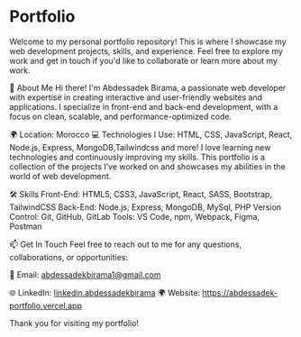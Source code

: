 # Portfolio
Welcome to my personal portfolio repository! This is where I showcase my web development projects, skills, and experience. Feel free to explore my work and get in touch if you'd like to collaborate or learn more about my work.

🚀 About Me
Hi there! I'm Abdessadek Birama, a passionate web developer with expertise in creating interactive and user-friendly websites and applications. I specialize in front-end and back-end development, with a focus on clean, scalable, and performance-optimized code.

🌍 Location: Morocco
💻 Technologies I Use: HTML, CSS, JavaScript, React, Node.js, Express, MongoDB,Tailwindcss and more!
I love learning new technologies and continuously improving my skills. This portfolio is a collection of the projects I’ve worked on and showcases my abilities in the world of web development.

🛠️ Skills
Front-End: HTML5, CSS3, JavaScript, React, SASS, Bootstrap, TailwindCSS
Back-End: Node.js, Express, MongoDB, MySql, PHP
Version Control: Git, GitHub, GitLab
Tools: VS Code, npm, Webpack, Figma, Postman

📫 Get In Touch
Feel free to reach out to me for any questions, collaborations, or opportunities:

📧 Email: abdessadekbirama1@gmail.com

🌐 LinkedIn: [linkedin.abdessadekbirama](https://www.linkedin.com/in/abdessadek-birama-16a28730b/overlay/about-this-profile/?lipi=urn%3Ali%3Apage%3Ad_flagship3_profile_view_base%3BT%2B6gJHNjSbuePx27uwZWWA%3D%3D
)
🌍 Website: https://abdessadek-portfolio.vercel.app

Thank you for visiting my portfolio!
